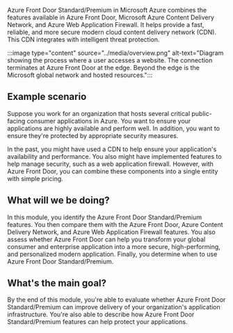Azure Front Door Standard/Premium in Microsoft Azure combines the features available in Azure Front Door, Microsoft Azure Content Delivery Network, and Azure Web Application Firewall. It helps provide a fast, reliable, and more secure modern cloud content delivery network (CDN). This CDN integrates with intelligent threat protection.

:::image type="content" source="../media/overview.png" alt-text="Diagram showing the process where a user accesses a website. The connection terminates at Azure Front Door at the edge. Beyond the edge is the Microsoft global network and hosted resources.":::

## Example scenario

Suppose you work for an organization that hosts several critical public-facing consumer applications in Azure. You want to ensure your applications are highly available and perform well. In addition, you want to ensure they're protected by appropriate security measures.

In the past, you might have used a CDN to help ensure your application's availability and performance. You also might have implemented features to help manage security, such as a web application firewall. However, with Azure Front Door, you can combine these components into a single entity with simple pricing.

## What will we be doing?

In this module, you identify the Azure Front Door Standard/Premium features. You then compare them with the Azure Front Door, Azure Content Delivery Network, and Azure Web Application Firewall features. You also assess whether Azure Front Door can help you transform your global consumer and enterprise application into a more secure, high-performing, and personalized modern application. Finally, you determine when to use Azure Front Door Standard/Premium.

## What's the main goal?

By the end of this module, you're able to evaluate whether Azure Front Door Standard/Premium can improve delivery of your organization's application infrastructure. You're also able to describe how Azure Front Door Standard/Premium features can help protect your applications.
